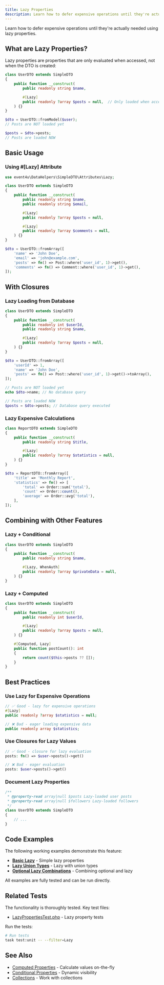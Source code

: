 ```yaml
---
title: Lazy Properties
description: Learn how to defer expensive operations until they're actually needed using lazy properties
---
```


Learn how to defer expensive operations until they're actually needed using lazy properties.

## What are Lazy Properties?

Lazy properties are properties that are only evaluated when accessed, not when the DTO is created:

```php
class UserDTO extends SimpleDTO
{
    public function __construct(
        public readonly string $name,

        #[Lazy]
        public readonly ?array $posts = null,  // Only loaded when accessed
    ) {}
}

$dto = UserDTO::fromModel($user);
// Posts are NOT loaded yet

$posts = $dto->posts;
// Posts are loaded NOW
```

## Basic Usage

### Using #[Lazy] Attribute

```php
use event4u\DataHelpers\SimpleDTO\Attributes\Lazy;

class UserDTO extends SimpleDTO
{
    public function __construct(
        public readonly string $name,
        public readonly string $email,

        #[Lazy]
        public readonly ?array $posts = null,

        #[Lazy]
        public readonly ?array $comments = null,
    ) {}
}

$dto = UserDTO::fromArray([
    'name' => 'John Doe',
    'email' => 'john@example.com',
    'posts' => fn() => Post::where('user_id', 1)->get(),
    'comments' => fn() => Comment::where('user_id', 1)->get(),
]);
```

## With Closures

### Lazy Loading from Database

```php
class UserDTO extends SimpleDTO
{
    public function __construct(
        public readonly int $userId,
        public readonly string $name,

        #[Lazy]
        public readonly ?array $posts = null,
    ) {}
}

$dto = UserDTO::fromArray([
    'userId' => 1,
    'name' => 'John Doe',
    'posts' => fn() => Post::where('user_id', 1)->get()->toArray(),
]);

// Posts are NOT loaded yet
echo $dto->name; // No database query

// Posts are loaded NOW
$posts = $dto->posts; // Database query executed
```

### Lazy Expensive Calculations

```php
class ReportDTO extends SimpleDTO
{
    public function __construct(
        public readonly string $title,

        #[Lazy]
        public readonly ?array $statistics = null,
    ) {}
}

$dto = ReportDTO::fromArray([
    'title' => 'Monthly Report',
    'statistics' => fn() => [
        'total' => Order::sum('total'),
        'count' => Order::count(),
        'average' => Order::avg('total'),
    ],
]);
```

## Combining with Other Features

### Lazy + Conditional

```php
class UserDTO extends SimpleDTO
{
    public function __construct(
        public readonly string $name,

        #[Lazy, WhenAuth]
        public readonly ?array $privateData = null,
    ) {}
}
```

### Lazy + Computed

```php
class UserDTO extends SimpleDTO
{
    public function __construct(
        public readonly int $userId,

        #[Lazy]
        public readonly ?array $posts = null,
    ) {}

    #[Computed, Lazy]
    public function postCount(): int
    {
        return count($this->posts ?? []);
    }
}
```

## Best Practices

### Use Lazy for Expensive Operations

```php
// ✅ Good - lazy for expensive operations
#[Lazy]
public readonly ?array $statistics = null;

// ❌ Bad - eager loading expensive data
public readonly array $statistics;
```

### Use Closures for Lazy Values

```php
// ✅ Good - closure for lazy evaluation
posts: fn() => $user->posts()->get()

// ❌ Bad - eager evaluation
posts: $user->posts()->get()
```

### Document Lazy Properties

```php
/**
 * @property-read array|null $posts Lazy-loaded user posts
 * @property-read array|null $followers Lazy-loaded followers
 */
class UserDTO extends SimpleDTO
{
    // ...
}
```


## Code Examples

The following working examples demonstrate this feature:

- [**Basic Lazy**](https://github.com/event4u-app/data-helpers/blob/main/examples/simple-dto/lazy-properties/basic-lazy.php) - Simple lazy properties
- [**Lazy Union Types**](https://github.com/event4u-app/data-helpers/blob/main/examples/simple-dto/lazy-properties/lazy-union-types.php) - Lazy with union types
- [**Optional Lazy Combinations**](https://github.com/event4u-app/data-helpers/blob/main/examples/simple-dto/lazy-properties/optional-lazy-combinations.php) - Combining optional and lazy

All examples are fully tested and can be run directly.

## Related Tests

The functionality is thoroughly tested. Key test files:

- [LazyPropertiesTest.php](https://github.com/event4u-app/data-helpers/blob/main/tests/Unit/SimpleDTO/LazyPropertiesTest.php) - Lazy property tests

Run the tests:

```bash
# Run tests
task test:unit -- --filter=Lazy
```

## See Also

- [Computed Properties](/simple-dto/computed-properties/) - Calculate values on-the-fly
- [Conditional Properties](/simple-dto/conditional-properties/) - Dynamic visibility
- [Collections](/simple-dto/collections/) - Work with collections
